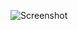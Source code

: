 ![Screenshot](https://raw.githubusercontent.com/Cryakl/Ultimate-RAT-Collection/refs/heads/main/Gh0stRat/Gh0st%20RAT%20Beta%203.5/Screenshot.png)
